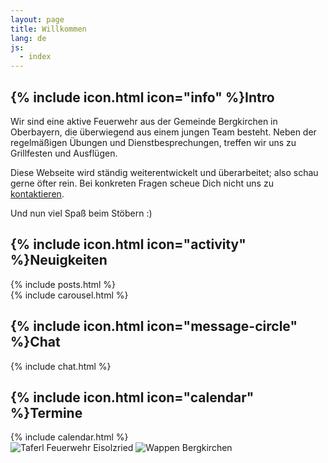 ```yaml
---
layout: page
title: Willkommen
lang: de
js:
  - index
---
```


<div class="row">
  <div class="col-sm-4">
    <div class="panel panel-default">
      <div class="panel-heading">
        <h2 class="panel-title">{% include icon.html icon="info" %}Intro</h2>
      </div>
<div class="panel-body" markdown="1">
Wir sind eine aktive Feuerwehr aus der Gemeinde Bergkirchen in Oberbayern, die überwiegend aus einem jungen Team besteht. Neben der regelmäßigen Übungen und Dienstbesprechungen, treffen wir uns zu Grillfesten und Ausflügen.

Diese Webseite wird ständig weiterentwickelt und überarbeitet; also schau gerne öfter rein. Bei konkreten Fragen scheue Dich nicht uns zu [kontaktieren](/kontakt).

Und nun viel Spaß beim Stöbern :)
</div>
    </div>
    <div class="panel panel-default">
      <div class="panel-heading">
        <h2 class="panel-title">{% include icon.html icon="activity" %}Neuigkeiten</h2>
      </div>
      <div class="panel-body">
{% include posts.html %}
      </div>
    </div>
  </div><!-- col-sm-4 -->

  <div class="col-sm-8">
    <div class="row">
      <div class="col-sm-8">
        <div class="panel panel-default">
          <div class="panel-body">
{% include carousel.html %}    
          </div>
        </div>
      </div><!-- col-sm-8 -->
      <div class="col-sm-4">
        <div class="panel panel-default">
          <div class="panel-heading">
            <h2 class="panel-title">{% include icon.html icon="message-circle" %}Chat</h2>
          </div>
          <div class="panel-body">
{% include chat.html %}
          </div>
        </div>
      </div><!-- col-sm-4 -->
    </div><!-- row -->
    <div class="row">
      <div class="col-sm-8">
        <div class="panel panel-default">
          <div class="panel-heading">
            <h2 class="panel-title">{% include icon.html icon="calendar" %}Termine</h2>
          </div>
          <div class="panel-body">
{% include calendar.html %}
          </div>
        </div>
      </div><!-- col-sm-8 -->
      <div class="col-sm-4">
        <div class="panel panel-default">
          <div class="panel-body">
            <img class="lazy img-responsive center-block" src="{{ '/assets/icons/transparent.png' | prepend: site.baseurl }}" data-src="/assets/images/index/taferl.png" alt="Taferl Feuerwehr Eisolzried"/>
            <img class="lazy img-responsive center-block" src="{{ '/assets/icons/transparent.png' | prepend: site.baseurl }}" data-src="/assets/images/index/wappen.png" alt="Wappen Bergkirchen"/>
          </div>
        </div>
      </div><!-- col-sm-4 -->
    </div><!-- row -->
  </div><!-- col-sm-8 -->
</div><!-- row -->
